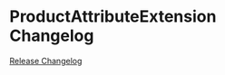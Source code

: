# ProductAttributeExtension Changelog

[Release Changelog](https://github.com/spryker/product-attribute-extension/releases)
